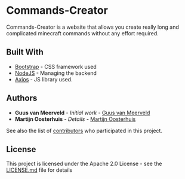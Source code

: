 # Commands-Creator

Commands-Creator is a website that allows you create really long and complicated minecraft commands without any effort required.

## Built With

* [Bootstrap](https://getbootstrap.com) - CSS framework used
* [NodeJS](https://nodejs.org/) - Managing the backend
* [Axios](https://github.com/axios/axios) - JS library used.

## Authors

* **Guus van Meerveld** - *Initial work* - [Guus van Meerveld](https://github.com/Guusvanmeerveld)
* **Martijn Oosterhuis** - *Details* - [Martijn Oosterhuis](https://github.com/devostex)

See also the list of [contributors](https://github.com/Guusvanmeerveld/Commands-Creator/graphs/contributors) who participated in this project.

## License

This project is licensed under the Apache 2.0 License - see the [LICENSE.md](LICENSE.md) file for details
